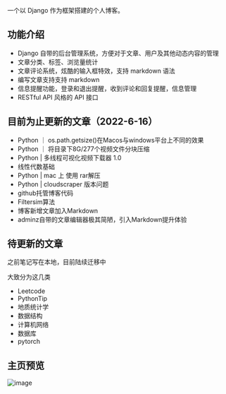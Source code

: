 一个以 Django 作为框架搭建的个人博客。


## 功能介绍
- Django 自带的后台管理系统，方便对于文章、用户及其他动态内容的管理
- 文章分类、标签、浏览量统计
- 文章评论系统，炫酷的输入框特效，支持 markdown 语法
- 编写文章支持支持 markdown 
- 信息提醒功能，登录和退出提醒，收到评论和回复提醒，信息管理
- RESTful API 风格的 API 接口

## 目前为止更新的文章（2022-6-16）

- Python ｜ os.path.getsize()在Macos与windows平台上不同的效果
- Python ｜ 将目录下8G/277个视频文件分块压缩
- Python |  多线程可视化视频下载器 1.0
- 线性代数基础
- Python | mac 上 使用 rar解压
- Python | cloudscraper 版本问题
- github托管博客代码
- Filtersim算法
- 博客新增文章加入Markdown
- adminz自带的文章编辑器极其简陋，引入Markdown提升体验

## 待更新的文章
之前笔记写在本地，目前陆续迁移中

大致分为这几类
- Leetcode
- PythonTip
- 地质统计学
- 数据结构
- 计算机网络
- 数据库
- pytorch


## 主页预览
![image](https://user-images.githubusercontent.com/101266608/173971267-77fe6ac8-91d2-4b36-9e49-d69733fc8f23.png)


